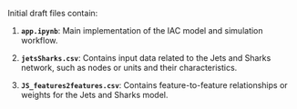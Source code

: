 Initial draft files contain:

1. **`app.ipynb`**: Main implementation of the IAC model and simulation workflow.

2. **`jetsSharks.csv`**: Contains input data related to the Jets and Sharks network, such as nodes or units and their characteristics.

3. **`JS_features2features.csv`**: Contains feature-to-feature relationships or weights for the Jets and Sharks model.

